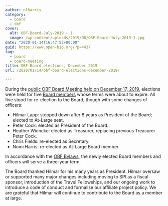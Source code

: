 ```yaml
---
author: nlharris
category:
  - board
  - obf
cover:
  alt: OBF-Board-July-2019 - 1
  image: /wp-content/uploads/2019/08/OBF-Board-July-2019-1.jpg
date: "2020-01-14T16:47:52+00:00"
guid: https://www.open-bio.org/?p=4437
tag:
  - board
  - board-meeting
title: OBF Board elections, December 2019
url: /2020/01/14/obf-board-elections-december-2019/

---
```

During the [public OBF Board Meeting held on December 17, 2019](https://github.com/OBF/obf-docs/pull/71), elections were held for five [Board members](/board/) whose terms were about to expire. All five stood for re-election to the Board, though with some changes of officers:

- Hilmar Lapp: stepped down after 8 years as President of the Board; elected to At-Large seat.
- Peter Cock: elected as President of the Board.
- Heather Wiencko: elected as Treasurer, replacing previous Treasurer Peter Cock.
- Chris Fields: re-elected as Secretary.
- Nomi Harris: re-elected as At-Large Board member.

In accordance with the [OBF Bylaws](https://github.com/OBF/obf-docs/blob/master/OBF%20Bylaws.md), the newly elected Board members and officers will serve a three-year term.

The Board thanked Hilmar for his many years as President. Hilmar oversaw or supported many major changes including moving to SPI as a fiscal sponsor, introduction of the Travel Fellowships, and our ongoing work to introduce a code of conduct and formalise our affiliate project policy. We are grateful that Hilmar will continue to contribute to the Board as a member at large.
